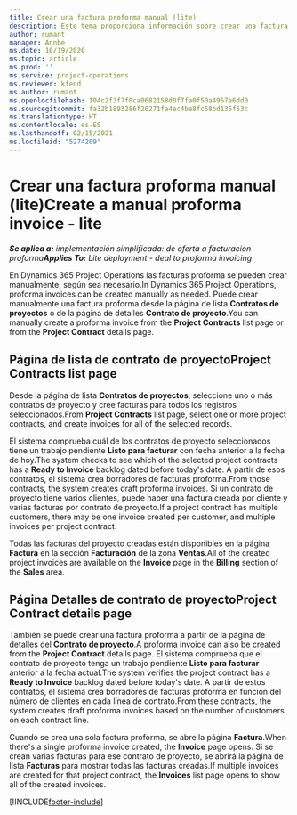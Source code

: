 ```yaml
---
title: Crear una factura proforma manual (lite)
description: Este tema proporciona información sobre crear una factura proforma manual en Project Operations.
author: rumant
manager: Annbe
ms.date: 10/19/2020
ms.topic: article
ms.prod: ''
ms.service: project-operations
ms.reviewer: kfend
ms.author: rumant
ms.openlocfilehash: 104c2f3f7f0ca0682158d0f7fa0f50a4967e6dd0
ms.sourcegitcommit: fa32b1893286f20271fa4ec4be8fc68bd135f53c
ms.translationtype: HT
ms.contentlocale: es-ES
ms.lasthandoff: 02/15/2021
ms.locfileid: "5274209"
---
```

# <a name="create-a-manual-proforma-invoice---lite"></a><span data-ttu-id="9c943-103">Crear una factura proforma manual (lite)</span><span class="sxs-lookup"><span data-stu-id="9c943-103">Create a manual proforma invoice - lite</span></span>

<span data-ttu-id="9c943-104">_**Se aplica a:** implementación simplificada: de oferta a facturación proforma_</span><span class="sxs-lookup"><span data-stu-id="9c943-104">_**Applies To:** Lite deployment - deal to proforma invoicing_</span></span>

<span data-ttu-id="9c943-105">En Dynamics 365 Project Operations las facturas proforma se pueden crear manualmente, según sea necesario.</span><span class="sxs-lookup"><span data-stu-id="9c943-105">In Dynamics 365 Project Operations, proforma invoices can be created manually as needed.</span></span> <span data-ttu-id="9c943-106">Puede crear manualmente una factura proforma desde la página de lista **Contratos de proyectos** o de la página de detalles **Contrato de proyecto**.</span><span class="sxs-lookup"><span data-stu-id="9c943-106">You can manually create a proforma invoice from the **Project Contracts** list page or from the **Project Contract** details page.</span></span>

##  <a name="project-contracts-list-page"></a><span data-ttu-id="9c943-107">Página de lista de contrato de proyecto</span><span class="sxs-lookup"><span data-stu-id="9c943-107">Project Contracts list page</span></span>

<span data-ttu-id="9c943-108">Desde la página de lista **Contratos de proyectos**, seleccione uno o más contratos de proyecto y cree facturas para todos los registros seleccionados.</span><span class="sxs-lookup"><span data-stu-id="9c943-108">From **Project Contracts** list page, select one or more project contracts, and create invoices for all of the selected records.</span></span>

<span data-ttu-id="9c943-109">El sistema comprueba cuál de los contratos de proyecto seleccionados tiene un trabajo pendiente **Listo para facturar** con fecha anterior a la fecha de hoy.</span><span class="sxs-lookup"><span data-stu-id="9c943-109">The system checks to see which of the selected project contracts has a **Ready to Invoice** backlog dated before today's date.</span></span> <span data-ttu-id="9c943-110">A partir de esos contratos, el sistema crea borradores de facturas proforma.</span><span class="sxs-lookup"><span data-stu-id="9c943-110">From those contracts, the system creates draft proforma invoices.</span></span> <span data-ttu-id="9c943-111">Si un contrato de proyecto tiene varios clientes, puede haber una factura creada por cliente y varias facturas por contrato de proyecto.</span><span class="sxs-lookup"><span data-stu-id="9c943-111">If a project contract has multiple customers, there may be one invoice created per customer, and multiple invoices per project contract.</span></span>

<span data-ttu-id="9c943-112">Todas las facturas del proyecto creadas están disponibles en la página **Factura** en la sección **Facturación** de la zona **Ventas**.</span><span class="sxs-lookup"><span data-stu-id="9c943-112">All of the created project invoices are available on the **Invoice** page in the **Billing** section of the **Sales** area.</span></span>

## <a name="project-contract-details-page"></a><span data-ttu-id="9c943-113">Página Detalles de contrato de proyecto</span><span class="sxs-lookup"><span data-stu-id="9c943-113">Project Contract details page</span></span>

<span data-ttu-id="9c943-114">También se puede crear una factura proforma a partir de la página de detalles del **Contrato de proyecto**.</span><span class="sxs-lookup"><span data-stu-id="9c943-114">A proforma invoice can also be created from the **Project Contract** details page.</span></span> <span data-ttu-id="9c943-115">El sistema comprueba que el contrato de proyecto tenga un trabajo pendiente **Listo para facturar** anterior a la fecha actual.</span><span class="sxs-lookup"><span data-stu-id="9c943-115">The system verifies the project contract has a **Ready to Invoice** backlog dated before today's date.</span></span> <span data-ttu-id="9c943-116">A partir de estos contratos, el sistema crea borradores de facturas proforma en función del número de clientes en cada línea de contrato.</span><span class="sxs-lookup"><span data-stu-id="9c943-116">From these contracts, the system creates draft proforma invoices based on the number of customers on each contract line.</span></span>

<span data-ttu-id="9c943-117">Cuando se crea una sola factura proforma, se abre la página **Factura**.</span><span class="sxs-lookup"><span data-stu-id="9c943-117">When there's a single proforma invoice created, the **Invoice** page opens.</span></span> <span data-ttu-id="9c943-118">Si se crean varias facturas para ese contrato de proyecto, se abrirá la página de lista **Facturas** para mostrar todas las facturas creadas.</span><span class="sxs-lookup"><span data-stu-id="9c943-118">If multiple invoices are created for that project contract, the **Invoices** list page opens to show all of the created invoices.</span></span>


[!INCLUDE[footer-include](../../includes/footer-banner.md)]